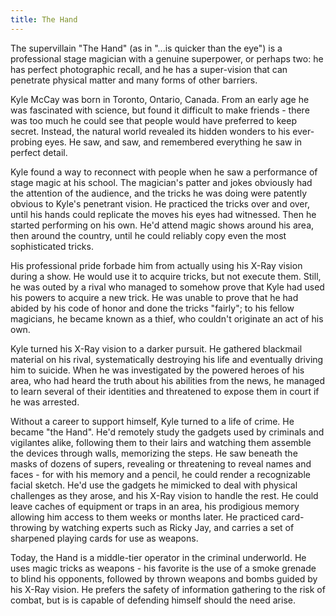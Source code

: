 ```yaml
---
title: The Hand
---
```


The supervillain "The Hand" (as in "...is quicker than the eye") is a professional stage magician with a genuine superpower, or perhaps two: he has perfect photographic recall, and he has a super-vision that can penetrate physical matter and many forms of other barriers.

Kyle McCay was born in Toronto, Ontario, Canada. From an early age he was fascinated with science, but found it difficult to make friends - there was too much he could see that people would have preferred to keep secret. Instead, the natural world revealed its hidden wonders to his ever-probing eyes. He saw, and saw, and remembered everything he saw in perfect detail.

Kyle found a way to reconnect with people when he saw a performance of stage magic at his school. The magician's patter and jokes obviously had the attention of the audience, and the tricks he was doing were patently obvious to Kyle's penetrant vision. He practiced the tricks over and over, until his hands could replicate the moves his eyes had witnessed. Then he started performing on his own. He'd attend magic shows around his area, then around the country, until he could reliably copy even the most sophisticated tricks.

His professional pride forbade him from actually using his X-Ray vision during a show. He would use it to acquire tricks, but not execute them. Still, he was outed by a rival who managed to somehow prove that Kyle had used his powers to acquire a new trick. He was unable to prove that he had abided by his code of honor and done the tricks "fairly"; to his fellow magicians, he became known as a thief, who couldn't originate an act of his own.

Kyle turned his X-Ray vision to a darker pursuit. He gathered blackmail material on his rival, systematically destroying his life and eventually driving him to suicide. When he was investigated by the powered heroes of his area, who had heard the truth about his abilities from the news, he managed to learn several of their identities and threatened to expose them in court if he was arrested.

Without a career to support himself, Kyle turned to a life of crime. He became "the Hand". He'd remotely study the gadgets used by criminals and vigilantes alike, following them to their lairs and watching them assemble the devices through walls, memorizing the steps. He saw beneath the masks of dozens of supers, revealing or threatening to reveal names and faces - for with his memory and a pencil, he could render a recognizable facial sketch. He'd use the gadgets he mimicked to deal with physical challenges as they arose, and his X-Ray vision to handle the rest. He could leave caches of equipment or traps in an area, his prodigious memory allowing him access to them weeks or months later. He practiced card-throwing by watching experts such as Ricky Jay, and carries a set of sharpened playing cards for use as weapons.

Today, the Hand is a middle-tier operator in the criminal underworld. He uses magic tricks as weapons - his favorite is the use of a smoke grenade to blind his opponents, followed by thrown weapons and bombs guided by his X-Ray vision. He prefers the safety of information gathering to the risk of combat, but is is capable of defending himself should the need arise.
